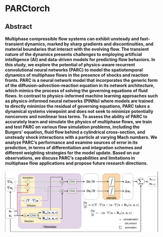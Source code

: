 # PARCtorch
## Abstract
#### Multiphase compressible flow systems can exhibit unsteady and fast-transient dynamics, marked by sharp gradients and discontinuities, and material boundaries that interact with the evolving flow. The transient nature of the dynamics presents challenges to employing artificial intelligence (AI) and data-driven models for predicting flow behaviors. In this study, we explore the potential of physics-aware recurrent convolutional neural networks (PARC) to model the spatiotemporal dynamics of multiphase flows in the presence of shocks and reaction fronts. PARC is a neural network model that incorporates the generic form of the diffusion–advection–reaction equation in its network architecture, which mimics the process of solving the governing equations of fluid flows. In contrast to physics-informed machine learning approaches such as physics-informed neural networks (PINNs) where models are trained to directly minimize the residual of governing equations, PARC takes a dynamical systems viewpoint and does not seek to minimize potentially nonconvex and nonlinear loss terms. To assess the ability of PARC to accurately learn and simulate the physics of multiphase flows, we train and test PARC on various flow simulation problems, including the Burgers’ equation, fluid flow behind a cylindrical cross-section, and unsteady shock interactions with a particle at varying Mach numbers. We analyze PARC’s performance and examine sources of error in its prediction, in terms of differentiation and integration schemes and different weighting strategies for the model update. Based on our observations, we discuss PARC’s capabilities and limitations in multiphase flow applications and propose future research directions.
![PARCv2](Info/arch.png)
